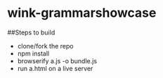 # wink-grammarshowcase

##Steps to build
  - clone/fork the repo
  - npm install
  - browserify a.js -o bundle.js
  - run a.html on a live server
